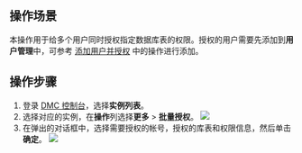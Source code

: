 ## 操作场景
本操作用于给多个用户同时授权指定数据库表的权限。授权的用户需要先添加到**用户管理**中，可参考 [添加用户并授权](https://cloud.tencent.com/document/product/1222/70555) 中的操作进行添加。

## 操作步骤
1. 登录 [DMC 控制台](https://dms.cloud.tencent.com/v3/cooperations/#/)，选择**实例列表**。
2. 选择对应的实例，在**操作**列选择**更多** > **批量授权**。
   ![](https://qcloudimg.tencent-cloud.cn/raw/66ddd5fa411eccf14b495fb722985017.png)
3. 在弹出的对话框中，选择需要授权的帐号，授权的库表和权限信息，然后单击**确定**。
    ![](https://qcloudimg.tencent-cloud.cn/raw/2e65fd0edb7d71cbc5edbe5f5029abe1.png)
    
